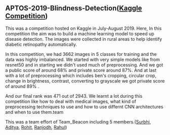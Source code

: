 ## APTOS-2019-Blindness-Detection([Kaggle Competition](https://www.kaggle.com/c/aptos2019-blindness-detection))

This was a competition hosted on Kaggle in July-August 2019. Here, In this competition the aim was to build a machine learning model to speed up disease detection. The images were collected in rural areas to help identify diabetic retinopathy automatically. 

In this competition, we had 3662 images in 5 classes for training and the data was highly imbalanced. We started with very simple models like from resnet50 and in starting we didn't used much of preprocessing. And we got a public score of around 68%
and private score around 87%. And at last with a lot of preprocessing which includes ben's cropping, circular crop, change in brightness, contrast, converting to grayscale we got private score of around 89% .

And our final rank was 471 out of 2943. We learnt a lot during this competition like how to deal with medical images, what kind of preprocessing techniques to use and how to use differnt CNN architectures and when to use them.team

This was a team effort of Team_Beacon including 5 members.([Surbhi](https://www.kaggle.com/surbhibhardwaj), [Aditya](https://www.kaggle.com/adityakumar01), [Rohit](https://www.kaggle.com/rohitgr), [Ranjodh](https://www.kaggle.com/ransingh), [Rahul](https://www.kaggle.com/rahul722j))
